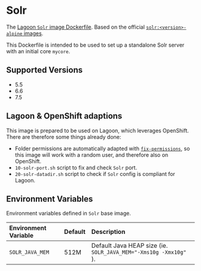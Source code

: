# Solr

The [Lagoon `Solr` image Dockerfile](https://github.com/amazeeio/lagoon/blob/master/images/solr/Dockerfile). Based on the official [`solr:<version>-alpine` images](https://hub.docker.com/_/solr).

This Dockerfile is intended to be used to set up a standalone Solr server with an initial core `mycore`.

## Supported Versions

* 5.5
* 6.6
* 7.5

## Lagoon & OpenShift adaptions

This image is prepared to be used on Lagoon, which leverages OpenShift. There are therefore some things already done:

* Folder permissions are automatically adapted with [`fix-permissions`](https://github.com/sclorg/s2i-base-container/blob/master/core/root/usr/bin/fix-permissions), so this image will work with a random user, and therefore also on OpenShift.
* `10-solr-port.sh` script to fix and check `Solr` port.
* `20-solr-datadir.sh` script to check if `Solr` config is compliant for Lagoon.

## Environment Variables

Environment variables defined in `Solr` base image.

| Environment Variable | Default | Description |
| :--- | :--- | :--- |
| `SOLR_JAVA_MEM` | 512M | Default Java HEAP size \(ie. `SOLR_JAVA_MEM="-Xms10g -Xmx10g"` \). |

